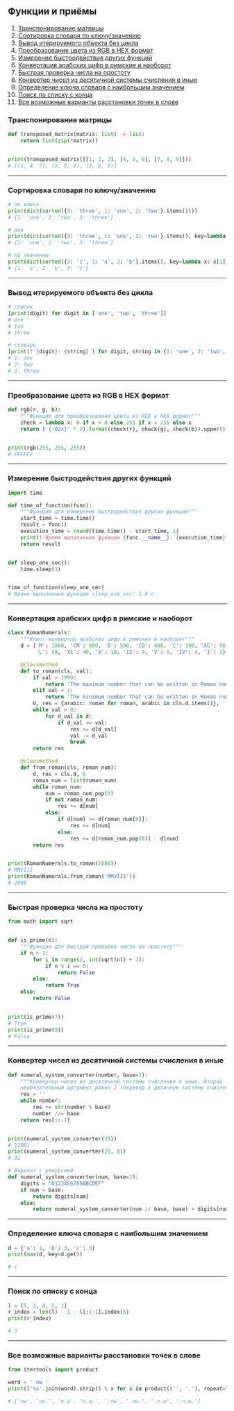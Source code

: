 ## Функции и приёмы

1. [Транспонирование матрицы](#транспонирование-матрицы)
2. [Сортировка словаря по ключу/значению](#сортировка-словаря-по-ключузначению)
3. [Вывод итерируемого объекта без цикла](#вывод-итерируемого-объекта-без-цикла)
4. [Преобразование цвета из RGB в HEX формат](#преобразование-цвета-из-rgb-в-hex-формат)
5. [Измерение быстродействия других функций](#измерение-быстродействия-других-функций)
6. [Конвертация арабских цифр в римские и наоборот](#конвертация-арабских-цифр-в-римские-и-наоборот)
7. [Быстрая проверка числа на простоту](#быстрая-проверка-числа-на-простоту)
8. [Конвертер чисел из десятичной системы счисления в иные](#конвертер-чисел-из-десятичной-системы-счисления-в-иные)
9. [Определение ключа словаря с наибольшим значением](#определение-ключа-словаря-с-наибольшим-значением)
10. [Поиск по списку с конца](#поиск-по-списку-с-конца)
11. [Все возможные варианты расстановки точек в слове](#все-возможные-варианты-расстановки-точек-в-слове)

### Транспонирование матрицы
```python
def transposed_matrix(matrix: list) -> list:
    return list(zip(*matrix))


print(transposed_matrix([[1, 2, 3], [4, 5, 6], [7, 8, 9]]))
# [(1, 4, 7), (2, 5, 8), (3, 6, 9)]
```

____

### Сортировка словаря по ключу/значению
```python
# по ключу
print(dict(sorted({3: 'three', 1: 'one', 2: 'two'}.items())))
# {1: 'one', 2: 'two', 3: 'three'}

# или
print(dict(sorted({3: 'three', 1: 'one', 2: 'two'}.items(), key=lambda x: x[0])))
# {1: 'one', 2: 'two', 3: 'three'}

# по значению
print(dict(sorted({3: 'c', 1: 'a', 2: 'b'}.items(), key=lambda x: x[1])))
# {1: 'a', 2: 'b', 3: 'c'}
```

____

### Вывод итерируемого объекта без цикла
```python
# список
[print(digit) for digit in ['one', 'two', 'three']]
# one
# two
# three

# словарь
[print(f'{digit}: {string}') for digit, string in {1: 'one', 2: 'two', 3: 'three'}.items()]
# 1: one
# 2: two
# 3: three
```

____

### Преобразование цвета из RGB в HEX формат
```python
def rgb(r, g, b):
    """Функция для преобразования цвета из RGB в HEX формат"""
    check = lambda x: 0 if x < 0 else 255 if x > 255 else x
    return ('{:02x}' * 3).format(check(r), check(g), check(b)).upper()


print(rgb(255, 255, 255))
# FFFFFF
```

____

### Измерение быстродействия других функций
```python
import time

def time_of_function(func):
    """Функция для измерения быстродействия других функций"""
    start_time = time.time()
    result = func()
    execution_time = round(time.time() - start_time, 1)
    print(f'Время выполнения функции {func.__name__}: {execution_time} с.')
    return result


def sleep_one_sec():
    time.sleep(1)


time_of_function(sleep_one_sec)
# Время выполнения функции sleep_one_sec: 1.0 с.
```

____

### Конвертация арабских цифр в римские и наоборот
```python
class RomanNumerals:
    """Класс-конвертор арабских цифр в римские и наоборот"""
    d = {'M': 1000, 'CM': 900, 'D': 500, 'CD': 400, 'C': 100, 'XC': 90,
         'L': 50, 'XL': 40, 'X': 10, 'IX': 9, 'V': 5, 'IV': 4, 'I': 1}

    @classmethod
    def to_roman(cls, val):
        if val > 3999:
            return 'The maximum number that can be written in Roman numerals is 3999'
        elif val < 1:
            return 'The minimum number that can be written in Roman numerals is 1'
        d, res = {arabic: roman for roman, arabic in cls.d.items()}, ''
        while val > 0:
            for d_val in d:
                if d_val <= val:
                    res += d[d_val]
                    val -= d_val
                    break
        return res

    @classmethod
    def from_roman(cls, roman_num):
        d, res = cls.d, 0
        roman_num = list(roman_num)
        while roman_num:
            num = roman_num.pop(0)
            if not roman_num:
                res += d[num]
            else:
                if d[num] >= d[roman_num[0]]:
                    res += d[num]
                else:
                    res += d[roman_num.pop(0)] - d[num]
        return res


print(RomanNumerals.to_roman(2008))
# MMVIII
print(RomanNumerals.from_roman('MMVIII'))
# 2008
```

____

### Быстрая проверка числа на простоту
```python
from math import sqrt


def is_prime(n):
    """Функция для быстрой проверки числа на простоту"""
    if n > 1:
        for i in range(2, int(sqrt(n)) + 1):
            if n % i == 0:
                return False
        else:
            return True
    else:
        return False


print(is_prime(7))
# True
print(is_prime(9))
# False
```

____

### Конвертер чисел из десятичной системы счисления в иные
```python
def numeral_system_converter(number, base=2):
    """Конвертер чисел из десятичной системы счисления в иные. Второй
    необязательный аргумент равен 2 (перевод в двоичную систему счисления)"""
    res = ''
    while number:
        res += str(number % base)
        number //= base
    return res[::-1]


print(numeral_system_converter(25))
# 11001
print(numeral_system_converter(25, 8))
# 31

# Вариант с рекурсией
def numeral_system_converter(num, base=2):
    digits = "0123456789ABCDEF"
    if num < base:
        return digits[num]
    else:
        return numeral_system_converter(num // base, base) + digits[num % base]
```

____

### Определение ключа словаря с наибольшим значением
```python
d = {'a': 1, 'b': 3, 'c': 5}
print(max(d, key=d.get))

# c
```

____

### Поиск по списку с конца
```python
l = [5, 3, 4, 5, 1]
r_index = len(l) - 1 - l[::-1].index(5)
print(r_index)

# 3
```

____

### Все возможные варианты расстановки точек в слове
```python
from itertools import product

word = ' nw '
print(['%s'.join(word).strip() % x for x in product(('', '.'), repeat=len(word) - 1)])

# ['nw', 'nw.', 'n.w', 'n.w.', '.nw', '.nw.', '.n.w', '.n.w.']
```
